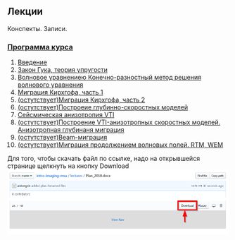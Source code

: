 ## Лекции

Конспекты. Записи.

### [Программа курса](Plan_2018.docx)

1. [Введение](Lektsia_01_Vvedenie.docx)
2. [Закон Гука, теория упругости](Lektsia_02_Hooke.docx)
3. [Волновое уравнениею Конечно-разностный метод решения волнового уравнения](Lektsia_03_Voln_Uravn.docx)
4. [Миграция Кирхгофа, часть 1](Lektsia_04_Kirchhoff.docx)
5. [(остутствует)Миграция Кирхгофа, часть 2]()
6. [(остутствует)Построеие глубинно-скоростных моделей]()
7. [Сейсмическая анизотропия VTI](Lektsia_06_VTI.docx)
8. [(остутствует)Построение VTI-анизотропных скоростных моделей. Анизотропная глубинаня миграция]()
9. [(остутствует)Beam-миграция]()
10. [(остутствует)Миграция продолжением волновых полей. RTM, WEM]()

Для того, чтобы скачать файл по ссылке, надо на открывшейся странице щелкнуть на кнопку Download
![Download-info](../misc/how_to_download.png)

